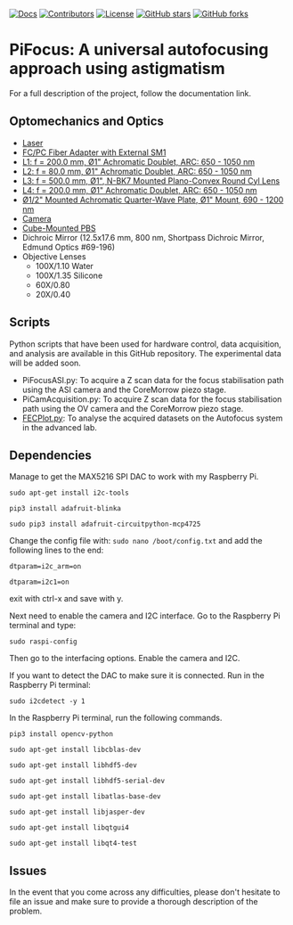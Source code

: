 [![Docs](https://img.shields.io/badge/documentation-link-blueviolet)](https://github.com/AmirSTORMic/piFocus/blob/main/PiFocusDraft.md)
[![Contributors](https://img.shields.io/github/contributors-anon/AmirSTORMic/PiFocus)](https://github.com/AmirSTORMic/PiFocus/graphs/contributors)
[![License](https://img.shields.io/github/license/AmirSTORMic/PiFocus?color=Green)](https://github.com/AmirSTORMic/PiFocus/blob/main/LICENSE.md)
[![GitHub stars](https://img.shields.io/github/stars/AmirSTORMic/PiFocus?style=social)](https://github.com/AmirSTORMic/PiFocus/)
[![GitHub forks](https://img.shields.io/github/forks/AmirSTORMic/PiFocus?style=social)](https://github.com/AmirSTORMic/PiFocus/)

# PiFocus: A universal autofocusing approach using astigmatism
For a full description of the project, follow the documentation link. 

## Optomechanics and Optics
  * [Laser](https://www.thorlabs.com/thorproduct.cfm?partnumber=LP880-SF3)
  * [FC/PC Fiber Adapter with External SM1](https://www.thorlabs.com/thorproduct.cfm?partnumber=SM1FC)
  * [L1: f = 200.0 mm, Ø1" Achromatic Doublet, ARC: 650 - 1050 nm](https://www.thorlabs.com/thorproduct.cfm?partnumber=AC254-200-B)
  * [L2: f = 80.0 mm, Ø1" Achromatic Doublet, ARC: 650 - 1050 nm](https://www.thorlabs.com/thorproduct.cfm?partnumber=AC254-080-B)
  * [L3: f = 500.0 mm, Ø1", N-BK7 Mounted Plano-Convex Round Cyl Lens](https://www.thorlabs.com/thorproduct.cfm?partnumber=LJ1144RM)
  * [L4: f = 200.0 mm, Ø1" Achromatic Doublet, ARC: 650 - 1050 nm](https://www.thorlabs.com/thorproduct.cfm?partnumber=AC254-200-B)
  * [Ø1/2" Mounted Achromatic Quarter-Wave Plate, Ø1" Mount, 690 - 1200 nm](https://www.thorlabs.com/thorproduct.cfm?partnumber=AQWP05M-980)
  * [Camera](https://www.raspberrypi.com/products/raspberry-pi-high-quality-camera/)
  * [Cube-Mounted PBS](https://www.thorlabs.com/thorproduct.cfm?partnumber=CCM1-PBS255/M)
  * Dichroic Mirror (12.5x17.6 mm, 800 nm, Shortpass Dichroic Mirror,	Edmund Optics	#69-196)
  * Objective Lenses
    - 100X/1.10 Water
    - 100X/1.35 Silicone
    - 60X/0.80
    - 20X/0.40 

## Scripts
Python scripts that have been used for hardware control, data acquisition, and analysis are available in this GitHub repository. The experimental data will be added soon.
  * PiFocusASI.py: To acquire a Z scan data for the focus stabilisation path using the ASI camera and the CoreMorrow piezo stage. 
  * PiCamAcquisition.py: To acquire Z scan data for the focus stabilisation path using the OV camera and the CoreMorrow piezo stage.
  * [FECPlot.py](https://github.com/AmirSTORMic/PiFocus/master/FECPlot.py): To analyse the acquired datasets on the Autofocus system in the advanced lab. 

## Dependencies
Manage to get the MAX5216 SPI DAC to work with my Raspberry Pi.

`sudo apt-get install i2c-tools`

`pip3 install adafruit-blinka`

`sudo pip3 install adafruit-circuitpython-mcp4725`

Change the config file with: `sudo nano /boot/config.txt` and add the following lines to the end:

`dtparam=i2c_arm=on`

`dtparam=i2c1=on`

exit with ctrl-x and save with y.

Next need to enable the camera and I2C interface. Go to the Raspberry Pi terminal and type:

`sudo raspi-config` 

Then go to the interfacing options. Enable the camera and I2C.

If you want to detect the DAC to make sure it is connected. Run in the Raspberry Pi terminal:

`sudo i2cdetect -y 1`

In the Raspberry Pi terminal, run the following commands. 

`pip3 install opencv-python`


`sudo apt-get install libcblas-dev`


`sudo apt-get install libhdf5-dev`


`sudo apt-get install libhdf5-serial-dev`


`sudo apt-get install libatlas-base-dev`


`sudo apt-get install libjasper-dev`


`sudo apt-get install libqtgui4`


`sudo apt-get install libqt4-test`

## Issues
In the event that you come across any difficulties, please don't hesitate to file an issue and make sure to provide a thorough description of the problem.
